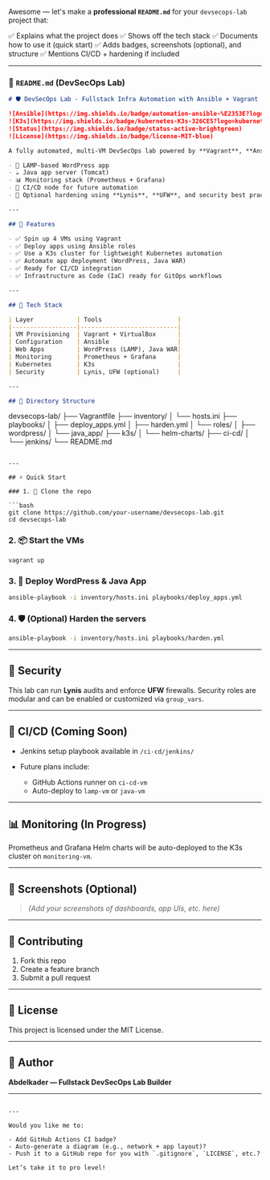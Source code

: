 Awesome — let's make a **professional `README.md`** for your `devsecops-lab` project that:

✅ Explains what the project does
✅ Shows off the tech stack
✅ Documents how to use it (quick start)
✅ Adds badges, screenshots (optional), and structure
✅ Mentions CI/CD + hardening if included

---

### 📄 `README.md` (DevSecOps Lab)

```markdown
# 🛡️ DevSecOps Lab - Fullstack Infra Automation with Ansible + Vagrant + K3s

![Ansible](https://img.shields.io/badge/automation-ansible-%E2353E?logo=ansible)
![K3s](https://img.shields.io/badge/kubernetes-K3s-326CE5?logo=kubernetes)
![Status](https://img.shields.io/badge/status-active-brightgreen)
![License](https://img.shields.io/badge/license-MIT-blue)

A fully automated, multi-VM DevSecOps lab powered by **Vagrant**, **Ansible**, and **K3s**. It provisions a secure and modular infrastructure stack with:

- 🔧 LAMP-based WordPress app
- ☕ Java app server (Tomcat)
- 📊 Monitoring stack (Prometheus + Grafana)
- 🔁 CI/CD node for future automation
- 🧯 Optional hardening using **Lynis**, **UFW**, and security best practices

---

## 🚀 Features

- ✅ Spin up 4 VMs using Vagrant
- ✅ Deploy apps using Ansible roles
- ✅ Use a K3s cluster for lightweight Kubernetes automation
- ✅ Automate app deployment (WordPress, Java WAR)
- ✅ Ready for CI/CD integration
- ✅ Infrastructure as Code (IaC) ready for GitOps workflows

---

## 🧱 Tech Stack

| Layer            | Tools                     |
|------------------|---------------------------|
| VM Provisioning  | Vagrant + VirtualBox      |
| Configuration    | Ansible                   |
| Web Apps         | WordPress (LAMP), Java WAR|
| Monitoring       | Prometheus + Grafana      |
| Kubernetes       | K3s                       |
| Security         | Lynis, UFW (optional)     |

---

## 📁 Directory Structure

```

devsecops-lab/
├── Vagrantfile
├── inventory/
│   └── hosts.ini
├── playbooks/
│   ├── deploy\_apps.yml
│   ├── harden.yml
│   └── roles/
│       ├── wordpress/
│       └── java\_app/
├── k3s/
│   └── helm-charts/
├── ci-cd/
│   └── jenkins/
└── README.md

````

---

## ⚡ Quick Start

### 1. 🔧 Clone the repo

```bash
git clone https://github.com/your-username/devsecops-lab.git
cd devsecops-lab
````

### 2. 📦 Start the VMs

```bash
vagrant up
```

### 3. 📡 Deploy WordPress & Java App

```bash
ansible-playbook -i inventory/hosts.ini playbooks/deploy_apps.yml
```

### 4. 🛡️ (Optional) Harden the servers

```bash
ansible-playbook -i inventory/hosts.ini playbooks/harden.yml
```

---

## 🔐 Security

This lab can run **Lynis** audits and enforce **UFW** firewalls. Security roles are modular and can be enabled or customized via `group_vars`.

---

## 🧪 CI/CD (Coming Soon)

* Jenkins setup playbook available in `/ci-cd/jenkins/`
* Future plans include:

  * GitHub Actions runner on `ci-cd-vm`
  * Auto-deploy to `lamp-vm` or `java-vm`

---

## 📊 Monitoring (In Progress)

Prometheus and Grafana Helm charts will be auto-deployed to the K3s cluster on `monitoring-vm`.

---

## 📸 Screenshots (Optional)

> *(Add your screenshots of dashboards, app UIs, etc. here)*

---

## 🤝 Contributing

1. Fork this repo
2. Create a feature branch
3. Submit a pull request

---

## 📜 License

This project is licensed under the MIT License.

---

## 🧠 Author

**Abdelkader — Fullstack DevSecOps Lab Builder**

---

```

---

Would you like me to:

- Add GitHub Actions CI badge?
- Auto-generate a diagram (e.g., network + app layout)?
- Push it to a GitHub repo for you with `.gitignore`, `LICENSE`, etc.?

Let’s take it to pro level!
```

